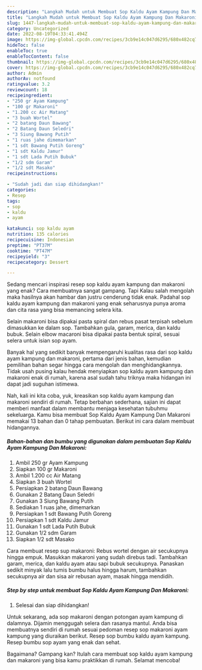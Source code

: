```yaml
---
description: "Langkah Mudah untuk Membuat Sop Kaldu Ayam Kampung Dan Makaroni yang Lezat Sekali, Buat Buka Puasa Enak Banget"
title: "Langkah Mudah untuk Membuat Sop Kaldu Ayam Kampung Dan Makaroni yang Lezat Sekali, Buat Buka Puasa Enak Banget"
slug: 1447-langkah-mudah-untuk-membuat-sop-kaldu-ayam-kampung-dan-makaroni-yang-lezat-sekali-buat-buka-puasa-enak-banget
category: Uncategorized
date: 2022-08-19T04:33:41.494Z
image: https://img-global.cpcdn.com/recipes/3cb9e14c047d6295/680x482cq70/sop-kaldu-ayam-kampung-dan-makaroni-foto-resep-utama.jpg
hideToc: false
enableToc: true
enableTocContent: false
thumbnail: https://img-global.cpcdn.com/recipes/3cb9e14c047d6295/680x482cq70/sop-kaldu-ayam-kampung-dan-makaroni-foto-resep-utama.jpg
cover: https://img-global.cpcdn.com/recipes/3cb9e14c047d6295/680x482cq70/sop-kaldu-ayam-kampung-dan-makaroni-foto-resep-utama.jpg
author: Admin
authorAv: notfound
ratingvalue: 3.2
reviewcount: 18
recipeingredient:
- "250 gr Ayam Kampung"
- "100 gr Makaroni"
- "1.200 cc Air Matang"
- "3 buah Wortel"
- "2 batang Daun Bawang"
- "2 Batang Daun Seledri"
- "3 Siung Bawang Putih"
- "1 ruas jahe dimemarkan"
- "1 sdt Bawang Putih Goreng"
- "1 sdt Kaldu Jamur"
- "1 sdt Lada Putih Bubuk"
- "1/2 sdm Garam"
- "1/2 sdt Masako"
recipeinstructions:

- "Sudah jadi dan siap dihidangkan!"
categories:
- Resep
tags:
- sop
- kaldu
- ayam

katakunci: sop kaldu ayam 
nutrition: 135 calories
recipecuisine: Indonesian
preptime: "PT37M"
cooktime: "PT47M"
recipeyield: "3"
recipecategory: Dessert

---
```



Sedang mencari inspirasi resep sop kaldu ayam kampung dan makaroni yang enak? Cara membuatnya sangat gampang. Tapi Kalau salah mengolah maka hasilnya akan hambar dan justru cenderung tidak enak. Padahal sop kaldu ayam kampung dan makaroni yang enak seharusnya punya aroma dan cita rasa yang bisa memancing selera kita.


Selain makaroni bisa dipakai pasta spiral dan rebus pasat terpisah sebelum dimasukkan ke dalam sop. Tambahkan gula, garam, merica, dan kaldu bubuk. Selain elbow macaroni bisa dipakai pasta bentuk spiral, sesuai selera untuk isian sop ayam.

Banyak hal yang sedikit banyak mempengaruhi kualitas rasa dari sop kaldu ayam kampung dan makaroni, pertama dari jenis bahan, kemudian pemilihan bahan segar hingga cara mengolah dan menghidangkannya. Tidak usah pusing kalau hendak menyiapkan sop kaldu ayam kampung dan makaroni enak di rumah, karena asal sudah tahu triknya maka hidangan ini dapat jadi suguhan istimewa.


Nah, kali ini kita coba, yuk, kreasikan sop kaldu ayam kampung dan makaroni sendiri di rumah. Tetap berbahan sederhana, sajian ini dapat memberi manfaat dalam membantu menjaga kesehatan tubuhmu sekeluarga. Kamu bisa membuat Sop Kaldu Ayam Kampung Dan Makaroni memakai 13 bahan dan 0 tahap pembuatan. Berikut ini cara dalam membuat hidangannya.

<!--inarticleads1-->

##### Bahan-bahan dan bumbu yang digunakan dalam pembuatan Sop Kaldu Ayam Kampung Dan Makaroni:

1. Ambil 250 gr Ayam Kampung
1. Siapkan 100 gr Makaroni
1. Ambil 1.200 cc Air Matang
1. Siapkan 3 buah Wortel
1. Persiapkan 2 batang Daun Bawang
1. Gunakan 2 Batang Daun Seledri
1. Gunakan 3 Siung Bawang Putih
1. Sediakan 1 ruas jahe, dimemarkan
1. Persiapkan 1 sdt Bawang Putih Goreng
1. Persiapkan 1 sdt Kaldu Jamur
1. Gunakan 1 sdt Lada Putih Bubuk
1. Gunakan 1/2 sdm Garam
1. Siapkan 1/2 sdt Masako


Cara membuat resep sup makaroni: Rebus wortel dengan air secukupnya hingga empuk. Masukkan makaroni yang sudah direbus tadi. Tambahkan garam, merica, dan kaldu ayam atau sapi bubuk secukupnya. Panaskan sedikit minyak lalu tumis bumbu halus hingga harum, tambahkan secukupnya air dan sisa air rebusan ayam, masak hingga mendidih. 

<!--inarticleads2-->

##### Step by step untuk membuat Sop Kaldu Ayam Kampung Dan Makaroni:


1. Selesai dan siap dihidangkan!

Untuk sekarang, ada sop makaroni dengan potongan ayam kampung di dalamnya. Dijamin menggugah selera dan rasanya mantul. Anda bisa membuatnya sendiri di rumah sesuai pedoman resep sop makaroni ayam kampung yang diuraikan berikut. Resep sop bumbu kaldu ayam kampung. Resep bumbu sop ayam yang enak dan sehat. 

Bagaimana? Gampang kan? Itulah cara membuat sop kaldu ayam kampung dan makaroni yang bisa kamu praktikkan di rumah. Selamat mencoba!
